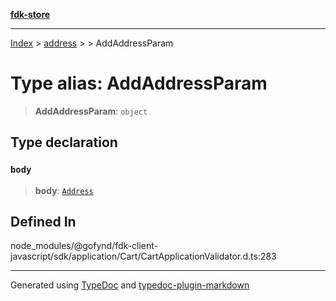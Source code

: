 [**fdk-store**](../../../README.md)
***

[Index](../../../API.md) > [address](../../README.md) > [<internal>](../README.md) > AddAddressParam

# Type alias: AddAddressParam

> **AddAddressParam**: `object`

## Type declaration

### `body`

> **body**: [`Address`](type-alias.Address.md)

## Defined In

node\_modules/@gofynd/fdk-client-javascript/sdk/application/Cart/CartApplicationValidator.d.ts:283

***
Generated using [TypeDoc](https://typedoc.org/) and [typedoc-plugin-markdown](https://www.npmjs.com/package/typedoc-plugin-markdown)
